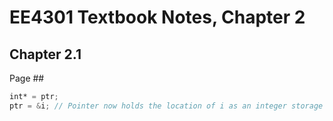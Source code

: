# EE4301 Textbook Notes, Chapter 2
## Chapter 2.1

Page ##
```Verilog
int* = ptr;
ptr = &i; // Pointer now holds the location of i as an integer storage location
```